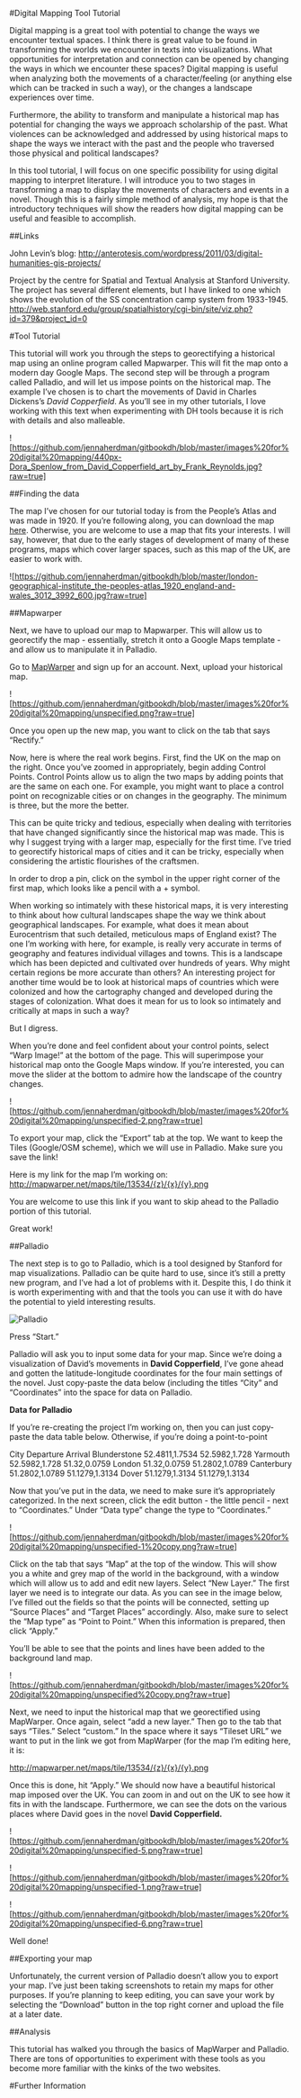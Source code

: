 #Digital Mapping Tool Tutorial

Digital mapping is a great tool with potential to change the ways we encounter textual spaces. I think there is great value to be found in transforming the worlds we encounter in texts into visualizations. What opportunities for interpretation and connection can be opened by changing the ways in which we encounter these spaces? Digital mapping is useful when analyzing both the movements of a character/feeling (or anything else which can be tracked in such a way), or the changes a landscape experiences over time. 

Furthermore, the ability to transform and manipulate a historical map has potential for changing the ways we approach scholarship of the past. What violences can be acknowledged and addressed by using historical maps to shape the ways we interact with the past and the people who traversed those physical and political landscapes?  

In this tool tutorial, I will focus on one specific possibility for using digital mapping to interpret literature. I will introduce you to two stages in transforming a map to display the movements of characters and events in a novel. Though this is a fairly simple method of analysis, my hope is that the introductory techniques will show the readers how digital mapping can be useful and feasible to accomplish. 

##Links 

John Levin’s blog: http://anterotesis.com/wordpress/2011/03/digital-humanities-gis-projects/

Project by the centre for Spatial and Textual Analysis at Stanford University. The project has several different elements, but I have linked to one which shows the evolution of the SS concentration camp system from 1933-1945. http://web.stanford.edu/group/spatialhistory/cgi-bin/site/viz.php?id=379&project_id=0


#Tool Tutorial 

This tutorial will work you through the steps to georectifying a historical map using an online program called Mapwarper. This will fit the map onto a modern day Google Maps. The second step will be through a program called Palladio, and will let us impose points on the historical map. The example I’ve chosen is to chart the movements of David in Charles Dickens’s *David Copperfield*. As you’ll see in my other tutorials, I love working with this text when experimenting with DH tools because it is rich with details and also malleable. 

![https://github.com/jennaherdman/gitbookdh/blob/master/images%20for%20digital%20mapping/440px-Dora_Spenlow_from_David_Copperfield_art_by_Frank_Reynolds.jpg?raw=true]

##Finding the data 

The map I’ve chosen for our tutorial today is from the People’s Atlas and was made in 1920. If you’re following along, you can download the map [here](http://www.hipkiss.org/data/maps/london-geographical-institute_the-peoples-atlas_1920_england-and-wales_3012_3992_600.jpg). Otherwise, you are welcome to use a map that fits your interests. I will say, however, that due to the early stages of development of many of these programs, maps which cover larger spaces, such as this map of the UK, are easier to work with. 

![https://github.com/jennaherdman/gitbookdh/blob/master/london-geographical-institute_the-peoples-atlas_1920_england-and-wales_3012_3992_600.jpg?raw=true]

##Mapwarper 

Next, we have to upload our map to Mapwarper. This will allow us to georectify the map - essentially, stretch it onto a Google Maps template - and allow us to manipulate it in Palladio. 

Go to [MapWarper](http://mapwarper.net/maps) and sign up for an account. Next, upload your historical map. 

![https://github.com/jennaherdman/gitbookdh/blob/master/images%20for%20digital%20mapping/unspecified.png?raw=true]

Once you open up the new map, you want to click on the tab that says “Rectify.” 

Now, here is where the real work begins. First, find the UK on the map on the right. Once you’ve zoomed in appropriately, begin adding Control Points. Control Points allow us to align the two maps by adding points that are the same on each one. For example, you might want to place a control point on recognizable cities or on changes in the geography. The minimum is three, but the more the better.

This can be quite tricky and tedious, especially when dealing with territories that have changed significantly since the historical map was made. This is why I suggest trying with a larger map, especially for the first time. I’ve tried to georectify historical maps of cities and it can be tricky, especially when considering the artistic flourishes of the craftsmen. 

In order to drop a pin, click on the symbol in the upper right corner of the first map, which looks like a pencil with a + symbol. 

When working so intimately with these historical maps, it is very interesting to think about how cultural landscapes shape the way we think about geographical landscapes. For example, what does it mean about Eurocentrism that such detailed, meticulous maps of England exist? The one I’m working with here, for example, is really very accurate in terms of geography and features individual villages and towns. This is a landscape which has been depicted and cultivated over hundreds of years. Why might certain regions be more accurate than others? An interesting project for another time would be to look at historical maps of countries which were colonized and how the cartography changed and developed during the stages of colonization. What does it mean for us to look so intimately and critically at maps in such a way? 

But I digress. 

When you’re done and feel confident about your control points, select “Warp Image!” at the bottom of the page. This will superimpose your historical map onto the Google Maps window. If you’re interested, you can move the slider at the bottom to admire how the landscape of the country changes. 

![https://github.com/jennaherdman/gitbookdh/blob/master/images%20for%20digital%20mapping/unspecified-2.png?raw=true]

To export your map, click the “Export” tab at the top. We want to keep the Tiles (Google/OSM scheme), which we will use in Palladio. Make sure you save the link! 

Here is my link for the map I’m working on: 
http://mapwarper.net/maps/tile/13534/{z}/{x}/{y}.png

You are welcome to use this link if you want to skip ahead to the Palladio portion of this tutorial. 

Great work! 

##Palladio 

The next step is to go to Palladio, which is a tool designed by Stanford for map visualizations. Palladio can be quite hard to use, since it’s still a pretty new program, and I’ve had a lot of problems with it. Despite this, I do think it is worth experimenting with and that the tools you can use it with do have the potential to yield interesting results. 

![Palladio](http://palladio.designhumanities.org/#/)

Press “Start.” 

Palladio will ask you to input some data for your map. Since we’re doing a visualization of David’s movements in **David Copperfield**, I’ve gone ahead and gotten the latitude-longitude coordinates for the four main settings of the novel. Just copy-paste the data below (including the titles “City” and “Coordinates” into the space for data on Palladio. 

**Data for Palladio** 

If you’re re-creating the project I’m working on, then you can just copy-paste the data table below. Otherwise, if you’re doing a point-to-point 

City 	Departure	ArrivalBlunderstone	52.4811,1.7534	52.5982,1.728Yarmouth	52.5982,1.728	51.32,0.0759London	51.32,0.0759	51.2802,1.0789Canterbury	51.2802,1.0789	51.1279,1.3134Dover	51.1279,1.3134	51.1279,1.3134

Now that you’ve put in the data, we need to make sure it’s appropriately categorized. In the next screen, click the edit button - the little pencil - next to “Coordinates.” Under “Data type” change the type to “Coordinates.”

![https://github.com/jennaherdman/gitbookdh/blob/master/images%20for%20digital%20mapping/unspecified-1%20copy.png?raw=true] 

Click on the tab that says “Map” at the top of the window. This will show you a white and grey map of the world in the background, with a window which will allow us to add and edit new layers. Select “New Layer.” The first layer we need is to integrate our data. As you can see in the image below, I’ve filled out the fields so that the points will be connected, setting up “Source Places” and “Target Places” accordingly. Also, make sure to select the “Map type” as “Point to Point.” When this information is prepared, then click “Apply.”


You’ll be able to see that the points and lines have been added to the background land map. 

![https://github.com/jennaherdman/gitbookdh/blob/master/images%20for%20digital%20mapping/unspecified%20copy.png?raw=true]

Next, we need to input the historical map that we georectified using MapWarper. Once again, select “add a new layer.” Then go to the tab that says “Tiles.” Select “custom.” In the space where it says “Tileset URL” we want to put in the link we got from MapWarper (for the map I’m editing here, it is: 

http://mapwarper.net/maps/tile/13534/{z}/{x}/{y}.png

Once this is done, hit “Apply.” We should now have a beautiful historical map imposed over the UK. You can zoom in and out on the UK to see how it fits in with the landscape. Furthermore, we can see the dots on the various places where David goes in the novel **David Copperfield.** 

![https://github.com/jennaherdman/gitbookdh/blob/master/images%20for%20digital%20mapping/unspecified-5.png?raw=true]

![https://github.com/jennaherdman/gitbookdh/blob/master/images%20for%20digital%20mapping/unspecified-1.png?raw=true]

![https://github.com/jennaherdman/gitbookdh/blob/master/images%20for%20digital%20mapping/unspecified-6.png?raw=true]

Well done! 

##Exporting your map 

Unfortunately, the current version of Palladio doesn’t allow you to export your map. I’ve just been taking screenshots to retain my maps for other purposes. If you’re planning to keep editing, you can save your work by selecting the “Download” button in the top right corner and upload the file at a later date.  

##Analysis

This tutorial has walked you through the basics of MapWarper and Palladio. There are tons of opportunities to experiment with these tools as you become more familiar with the kinks of the two websites. 



#Further Information